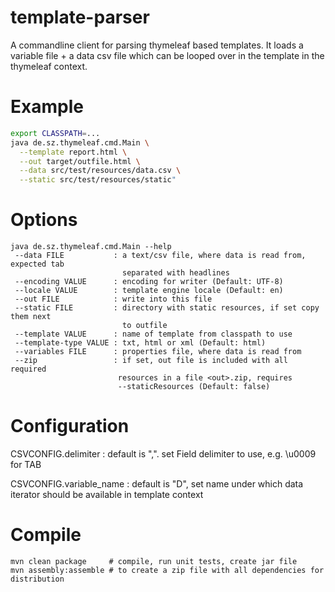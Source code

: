 # template-parser

A commandline client for parsing thymeleaf based templates. It loads a variable file + a data csv file which can be looped over in the template in the thymeleaf context.

# Example

```bash
export CLASSPATH=...
java de.sz.thymeleaf.cmd.Main \
  --template report.html \
  --out target/outfile.html \
  --data src/test/resources/data.csv \
  --static src/test/resources/static"
```

# Options

```
java de.sz.thymeleaf.cmd.Main --help
 --data FILE           : a text/csv file, where data is read from, expected tab
                         separated with headlines
 --encoding VALUE      : encoding for writer (Default: UTF-8)
 --locale VALUE        : template engine locale (Default: en)
 --out FILE            : write into this file
 --static FILE         : directory with static resources, if set copy them next
                         to outfile
 --template VALUE      : name of template from classpath to use
 --template-type VALUE : txt, html or xml (Default: html)
 --variables FILE      : properties file, where data is read from
 --zip                 : if set, out file is included with all required
                        resources in a file <out>.zip, requires
                        --staticResources (Default: false)
```

# Configuration

CSVCONFIG.delimiter
: default is ",". set Field delimiter to use, e.g. \u0009 for TAB 

CSVCONFIG.variable_name 
: default is "D", set name under which data iterator should be available in template context

# Compile

```
mvn clean package     # compile, run unit tests, create jar file
mvn assembly:assemble # to create a zip file with all dependencies for distribution
```
